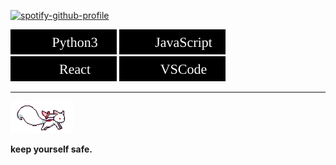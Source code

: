 [![spotify-github-profile](https://spotify-github-profile.vercel.app/api/view?uid=22rbsoskjhfqw5xtqfnqs6x2q&cover_image=true&theme=natemoo-re&bar_color=a600ff&bar_color_cover=false)](https://spotify-github-profile.vercel.app/api/view?uid=22rbsoskjhfqw5xtqfnqs6x2q&redirect=true)

![](static/python3.svg) ![](static/javascript.svg) ![](static/react.svg) ![](static/vscode.svg)

-----


<img src="static/kyubey.gif"
  alt="madoka" width="100">
  
**keep yourself safe.**
